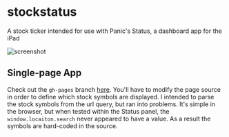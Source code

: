 stockstatus
===========

A stock ticker intended for use with Panic's Status, a dashboard app for the iPad

![screenshot](http://cl.ly/WBfM/image.png)

## Single-page App

Check out the `gh-pages` branch [here](https://github.com/brentmc79/stockstatus/tree/gh-pages). You'll have to modify the page source in order to define which stock symbols are displayed. I intended to parse the stock symbols from the url query, but ran into problems. It's simple in the browser, but when tested within the Status panel, the `window.locaiton.search` never appeared to have a value. As a result the symbols are hard-coded in the source.
